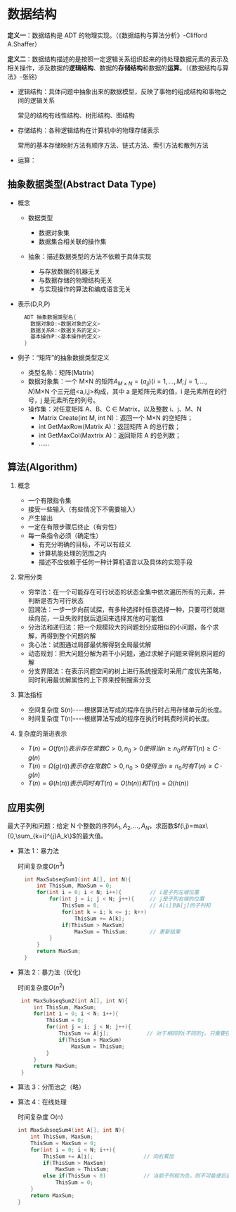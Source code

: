 # 数据结构

**定义一**：数据结构是 ADT 的物理实现。（《数据结构与算法分析》-Clifford A.Shaffer）

**定义二**：数据结构描述的是按照一定逻辑关系组织起来的待处理数据元素的表示及相关操作，涉及数据的**逻辑结构**、数据的**存储结构**和数据的**运算**。（《数据结构与算法》-张铭)

- 逻辑结构：具体问题中抽象出来的数据模型，反映了事物的组成结构和事物之间的逻辑关系

  常见的结构有线性结构、树形结构、图结构

- 存储结构：各种逻辑结构在计算机中的物理存储表示
  
  常用的基本存储映射方法有顺序方法、链式方法、索引方法和散列方法

- 运算：

## 抽象数据类型(Abstract Data Type)

- 概念
  - 数据类型
    - 数据对象集
    - 数据集合相关联的操作集

  - 抽象：描述数据类型的方法不依赖于具体实现
    - 与存放数据的机器无关
    - 与数据存储的物理结构无关
    - 与实现操作的算法和编成语言无关

- 表示(D,R,P)

  ```c
    ADT 抽象数据类型名{
      数据对象D:<数据对象的定义>
      数据关系R:<数据关系的定义>
      基本操作P:<基本操作的定义>
    }
  ```

- 例子：“矩阵”的抽象数据类型定义
  - 类型名称：矩阵(Matrix)
  - 数据对象集：一个 M×N 的矩阵$A_{M×N}=(a_{ij})(i=1,...,M;j=1,...,N)$M×N 个三元组<a,i,j>构成，其中 a 是矩阵元素的值，i 是元素所在的行号，j 是元素所在的列号。
  - 操作集：对任意矩阵 A、B、C ∈ Matrix，以及整数 i、j、M、N
    - Matrix Create(int M, int N)：返回一个 M×N 的空矩阵；
    - int GetMaxRow(Matrix A)：返回矩阵 A 的总行数；
    - int GetMaxCol(Maxtrix A)：返回矩阵 A 的总列数；
    - ......

## 算法(Algorithm)

1. 概念

   - 一个有限指令集
   - 接受一些输入（有些情况下不需要输入）
   - 产生输出
   - 一定在有限步骤后终止（有穷性）
   - 每一条指令必须（确定性）
     - 有充分明确的目标，不可以有歧义
     - 计算机能处理的范围之内
     - 描述不应依赖于任何一种计算机语言以及具体的实现手段

2. 常用分类

   - 穷举法：在一个可能存在可行状态的状态全集中依次遍历所有的元素，并判断是否为可行状态
   - 回溯法：一步一步向前试探，有多种选择时任意选择一种，只要可行就继续向前，一旦失败时就后退回来选择其他的可能性
   - 分治法和递归法：把一个规模较大的问题划分成相似的小问题，各个求解，再得到整个问题的解
   - 贪心法：试图通过局部最优解得到全局最优解
   - 动态规划：把大问题分解为若干小问题，通过求解子问题来得到原问题的解
   - 分支界限法：在表示问题空间的树上进行系统搜索时采用广度优先策略，同时利用最优解属性的上下界来控制搜索分支

3. 算法指标

   - 空间复杂度 S(n)----根据算法写成的程序在执行时占用存储单元的长度。
   - 时间复杂度 T(n)----根据算法写成的程序在执行时耗费时间的长度。

4. 复杂度的渐进表示
   - $T(n)=O(f(n))表示存在常数C>0,n_0>0使得当n≥n_0时有T(n)≥C·g(n)$
   - $T(n)=Ω(g(n))表示存在常数C>0,n_0>0使得当n≥n_0时有T(n)≥C·g(n)$
   - $T(n)=Θ(h(n))表示同时有T(n)=O(h(n))和T(n)=Ω(h(n))$

## 应用实例

最大子列和问题：给定 N 个整数的序列${A_1,A_2,...,A_N}$，求函数$f(i,j)=max\{0,\sum_{k=i}^{j}A_k\}$的最大值。

- 算法 1：暴力法

  时间复杂度$O(n^3)$

  ```c
    int MaxSubseqSum1(int A[], int N){
        int ThisSum, MaxSum = 0;
        for(int i = 0; i < N; i++){         // i是子列左端位置
            for(int j = i; j < N; j++){     // j是子列右端的位置
                ThisSum = 0;                // A[i]到A[j]的子列和
                for(int k = i; k <= j; k++)
                    ThisSum += A[k];
                if(ThisSum > MaxSum)
                    MaxSum = ThisSum;       // 更新结果
            }
        }
        return MaxSum;
    }
  ```

- 算法 2：暴力法（优化)

  时间复杂度$O(n^2)$

  ```c
   int MaxSubseqSum2(int A[], int N){
       int ThisSum, MaxSum;
       for(int i = 0; i < N; i++){
           ThisSum = 0;
           for(int j = i; j < N; j++){
               ThisSum += A[j];            // 对于相同的i不同的j。只需要在j-1次循环的基础上累加1项即可
               if(ThisSum > MaxSum)
                   MaxSum = ThisSum;
           }
       }
       return MaxSum;
   }
  ```

- 算法 3：分而治之（略）

- 算法 4：在线处理

  时间复杂度 O(n)

  ```c
  int MaxSubseqSum4(int A[], int N){
      int ThisSum, MaxSum;
      ThisSum = MaxSum = 0;
      for(int i = 0; i < N; i++){
          ThisSum += A[i];                // 向右累加
          if(ThisSum > MaxSum)
              MaxSum = ThisSum;
          else if(ThisSum < 0)            // 当前子列和为负，则不可能使后面的部分增大
              ThisSum = 0;
      }
      return MaxSum;
  }
  ```
